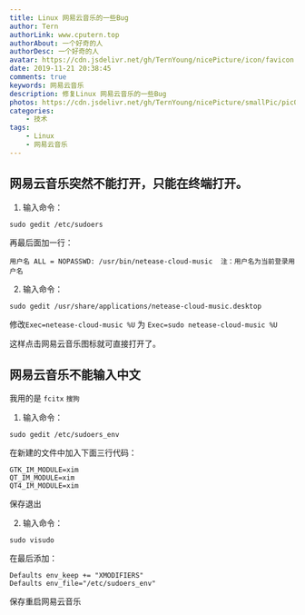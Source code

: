 ```yaml
---
title: Linux 网易云音乐的一些Bug
author: Tern
authorLink: www.cputern.top
authorAbout: 一个好奇的人
authorDesc: 一个好奇的人
avatar: https://cdn.jsdelivr.net/gh/TernYoung/nicePicture/icon/favicon.png
date: 2019-11-21 20:38:45
comments: true
keywords: 网易云音乐
description: 修复Linux 网易云音乐的一些Bug
photos: https://cdn.jsdelivr.net/gh/TernYoung/nicePicture/smallPic/pic009.jpg
categories: 
	- 技术
tags: 
    - Linux
    - 网易云音乐
---
```




## 网易云音乐突然不能打开，只能在终端打开。

1. 输入命令：

```linux
sudo gedit /etc/sudoers
```


再最后面加一行：


```linux
用户名 ALL = NOPASSWD: /usr/bin/netease-cloud-music  注：用户名为当前登录用户名
```

2. 输入命令：

```linux
sudo gedit /usr/share/applications/netease-cloud-music.desktop 
```

修改`Exec=netease-cloud-music %U` 为 `Exec=sudo netease-cloud-music %U`

这样点击网易云音乐图标就可直接打开了。

## 网易云音乐不能输入中文

我用的是 `fcitx` `搜狗`

1. 输入命令：

```linux
sudo gedit /etc/sudoers_env
```

在新建的文件中加入下面三行代码：

```linux
GTK_IM_MODULE=xim
QT_IM_MODULE=xim
QT4_IM_MODULE=xim
```

保存退出

2. 输入命令：

```linux
sudo visudo
```

在最后添加：

```linux
Defaults env_keep += "XMODIFIERS"
Defaults env_file="/etc/sudoers_env"
```

保存重启网易云音乐


